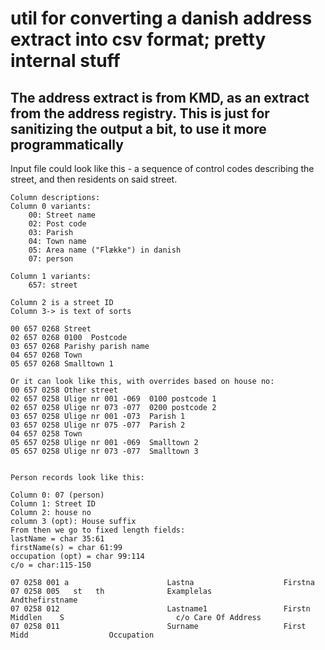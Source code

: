 # util for converting a danish address extract into csv format; pretty internal stuff
## The address extract is from KMD, as an extract from the address registry. This is just for sanitizing the output a bit, to use it more programmatically


Input file could look like this - a sequence of control codes describing the street, and then residents on said street.
```
Column descriptions:
Column 0 variants:
    00: Street name
    02: Post code
    03: Parish
    04: Town name
    05: Area name ("Flække") in danish
    07: person

Column 1 variants:
    657: street

Column 2 is a street ID
Column 3-> is text of sorts

00 657 0268 Street
02 657 0268 0100  Postcode
03 657 0268 Parishy parish name
04 657 0268 Town
05 657 0268 Smalltown 1

Or it can look like this, with overrides based on house no:
00 657 0258 Other street
02 657 0258 Ulige nr 001 -069  0100 postcode 1
02 657 0258 Ulige nr 073 -077  0200 postcode 2
03 657 0258 Ulige nr 001 -073  Parish 1
03 657 0258 Ulige nr 075 -077  Parish 2
04 657 0258 Town
05 657 0258 Ulige nr 001 -069  Smalltown 2
05 657 0258 Ulige nr 073 -077  Smalltown 3


Person records look like this:

Column 0: 07 (person)
Column 1: Street ID
Column 2: house no
column 3 (opt): House suffix
From then we go to fixed length fields:
lastName = char 35:61
firstName(s) = char 61:99
occupation (opt) = char 99:114
c/o = char:115-150

07 0258 001 a                      Lastna                    Firstna
07 0258 005   st   th              Examplelas                Andthefirstname
07 0258 012                        Lastname1                 Firstn          Middlen    S                         c/o Care Of Address
07 0258 011                        Surname                   First           Midd                  Occupation
```
